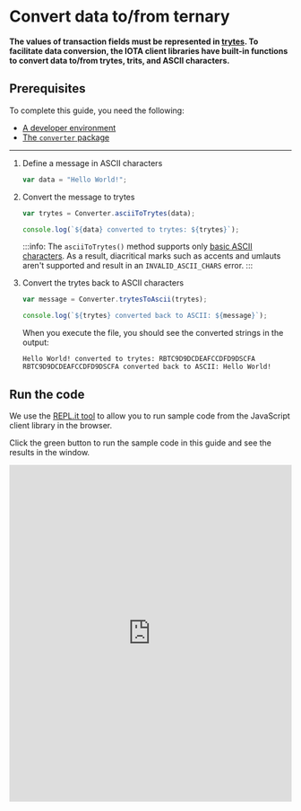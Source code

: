 # Convert data to/from ternary

**The values of transaction fields must be represented in [trytes](root://getting-started/0.1/basics/ternary.md). To facilitate data conversion, the IOTA client libraries have built-in functions to convert data to/from trytes, trits, and ASCII characters.**

## Prerequisites

To complete this guide, you need the following:

- [A developer environment](../../workshop/set-up-a-developer-environment.md)
- [The `converter` package](../../workshop/install-packages.md)

---

1. Define a message in ASCII characters

    ```js
    var data = "Hello World!";
    ```

2. Convert the message to trytes

    ```js
    var trytes = Converter.asciiToTrytes(data);

    console.log(`${data} converted to trytes: ${trytes}`);
    ```

    :::info:
    The `asciiToTrytes()` method supports only [basic ASCII characters](https://en.wikipedia.org/wiki/ASCII#Printable_characters). As a result, diacritical marks such as accents and umlauts aren't supported and result in an `INVALID_ASCII_CHARS` error.
    :::

3. Convert the trytes back to ASCII characters

    ```js
    var message = Converter.trytesToAscii(trytes);

    console.log(`${trytes} converted back to ASCII: ${message}`);
    ```
    
    When you execute the file, you should see the converted strings in the output:

    ```console
    Hello World! converted to trytes: RBTC9D9DCDEAFCCDFD9DSCFA
    RBTC9D9DCDEAFCCDFD9DSCFA converted back to ASCII: Hello World!
    ```

## Run the code

We use the [REPL.it tool](https://repl.it) to allow you to run sample code from the JavaScript client library in the browser.

Click the green button to run the sample code in this guide and see the results in the window.

<iframe height="600px" width="100%" src="https://repl.it/@jake91/Convert-data-to-trytes?lite=true" scrolling="no" frameborder="no" allowtransparency="true" allowfullscreen="true" sandbox="allow-forms allow-pointer-lock allow-popups allow-same-origin allow-scripts allow-modals"></iframe>
